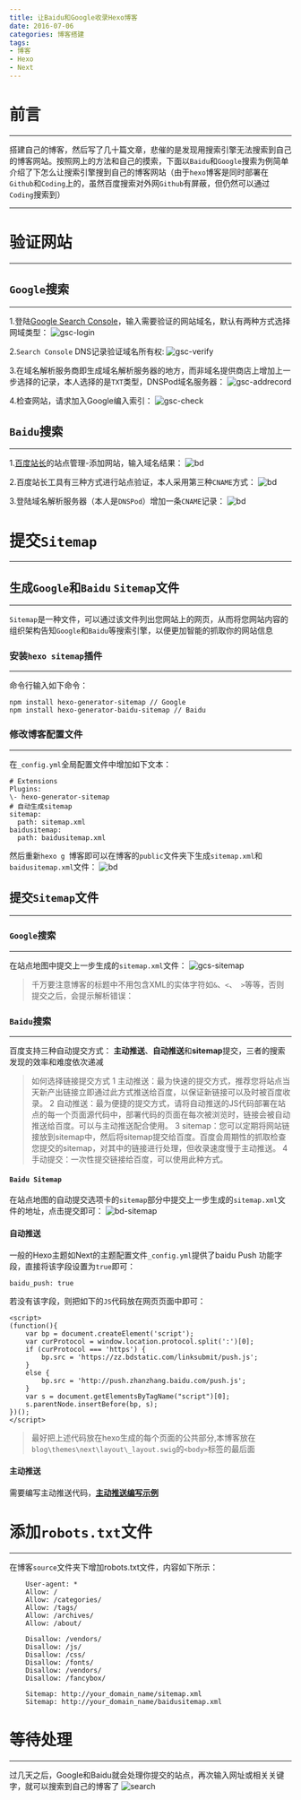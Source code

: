 ```yaml
---
title: 让Baidu和Google收录Hexo博客
date: 2016-07-06
categories: 博客搭建
tags:
- 博客
- Hexo
- Next
---
```


# 前言
---

搭建自己的博客，然后写了几十篇文章，悲催的是发现用搜索引擎无法搜索到自己的博客网站。按照网上的方法和自己的摸索，下面以`Baidu`和`Google`搜索为例简单介绍了下怎么让搜索引擎搜到自己的博客网站（由于`hexo`博客是同时部署在`Github`和`Coding`上的，虽然百度搜索对外网`Github`有屏蔽，但仍然可以通过`Coding`搜索到）

<!--more-->


---

# 验证网站 
---

## `Google`搜索
---

1.登陆[Google Search Console](https://www.google.com/webmasters/tools/home "google search console")，输入需要验证的网站域名，默认有两种方式选择网域类型：
![gsc-login](gsc1.png)

2.`Search Console` DNS记录验证域名所有权:
![gsc-verify](gsc2.png)

3.在域名解析服务商即生成域名解析服务器的地方，而非域名提供商店上增加上一步选择的记录，本人选择的是`TXT`类型，DNSPod域名服务器：
![gsc-addrecord](gsc3.png)

4.检查网站，请求加入Google编入索引：
![gsc-check](gsc4.png)

## `Baidu`搜索
---

1.[百度站长](https://ziyuan.baidu.com/site/index)的站点管理-添加网站，输入域名结果：
![bd](bd1.png)

2.百度站长工具有三种方式进行站点验证，本人采用第三种`CNAME`方式：
![bd](bd2.png)

3.登陆域名解析服务器（本人是`DNSPod`）增加一条`CNAME`记录：
![bd](bd3.png)


# 提交`Sitemap`
---

## 生成`Google`和`Baidu` `Sitemap`文件
---

`Sitemap`是一种文件，可以通过该文件列出您网站上的网页，从而将您网站内容的组织架构告知`Google`和`Baidu`等搜索引擎，以便更加智能的抓取你的网站信息

### 安装`hexo sitemap`插件
---

命令行输入如下命令：

    npm install hexo-generator-sitemap // Google 
    npm install hexo-generator-baidu-sitemap // Baidu


### 修改博客配置文件
---

在`_config.yml`全局配置文件中增加如下文本：

    # Extensions
    Plugins: 
    \- hexo-generator-sitemap
    # 自动生成sitemap
    sitemap:
      path: sitemap.xml
    baidusitemap:
      path: baidusitemap.xml

然后重新`hexo g `博客即可以在博客的`public`文件夹下生成`sitemap.xml`和`baidusitemap.xml`文件：
![bd](bd5.png)

## 提交`Sitemap`文件
---

### `Google`搜索
---

在站点地图中提交上一步生成的`sitemap.xml`文件：
![gcs-sitemap](gsc5.png)

> 千万要注意博客的标题中不用包含XML的实体字符如`&`、`<`、` >`等等，否则提交之后，会提示解析错误：

### `Baidu`搜索
---

百度支持三种自动提交方式：
**主动推送**、**自动推送**和**sitemap**提交，三者的搜索发现的效率和难度依次递减

>如何选择链接提交方式
1 主动推送：最为快速的提交方式，推荐您将站点当天新产出链接立即通过此方式推送给百度，以保证新链接可以及时被百度收录。
2 自动推送：最为便捷的提交方式，请将自动推送的JS代码部署在站点的每一个页面源代码中，部署代码的页面在每次被浏览时，链接会被自动推送给百度。可以与主动推送配合使用。
3 sitemap：您可以定期将网站链接放到sitemap中，然后将sitemap提交给百度。百度会周期性的抓取检查您提交的sitemap，对其中的链接进行处理，但收录速度慢于主动推送。
4 手动提交：一次性提交链接给百度，可以使用此种方式。

#### `Baidu Sitemap`

在站点地图的自动提交选项卡的`sitemap`部分中提交上一步生成的`sitemap.xml`文件的地址，点击提交即可：
![bd-sitemap](bd4.png)

#### 自动推送

一般的Hexo主题如Next的主题配置文件`_config.yml`提供了baidu Push 功能字段，直接将该字段设置为`true`即可：

    baidu_push: true

若没有该字段，则把如下的`JS`代码放在网页页面中即可：
```
<script>
(function(){
    var bp = document.createElement('script');
    var curProtocol = window.location.protocol.split(':')[0];
    if (curProtocol === 'https') {
        bp.src = 'https://zz.bdstatic.com/linksubmit/push.js';        
    }
    else {
        bp.src = 'http://push.zhanzhang.baidu.com/push.js';
    }
    var s = document.getElementsByTagName("script")[0];
    s.parentNode.insertBefore(bp, s);
})();
</script>
```

>最好把上述代码放在hexo生成的每个页面的公共部分,本博客放在`blog\themes\next\layout\_layout.swig`的`<body>`标签的最后面

#### 主动推送

需要编写主动推送代码，[**主动推送编写示例**](http://zhanzhang.baidu.com/college/courseinfo?id=267&page=2#h2_article_title8)

# 添加`robots.txt`文件
---

在博客`source`文件夹下增加robots.txt文件，内容如下所示：
```
    User-agent: *
    Allow: /
    Allow: /categories/
    Allow: /tags/
    Allow: /archives/
    Allow: /about/
    
    Disallow: /vendors/
    Disallow: /js/
    Disallow: /css/
    Disallow: /fonts/
    Disallow: /vendors/
    Disallow: /fancybox/
    
    Sitemap: http://your_domain_name/sitemap.xml
    Sitemap: http://your_domain_name/baidusitemap.xml
```

# 等待处理
---

过几天之后，Google和Baidu就会处理你提交的站点，再次输入网址或相关关键字，就可以搜索到自己的博客了
![search](google.png)

